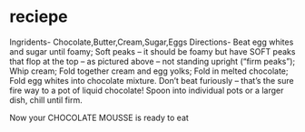 # reciepe
Ingridents-
Chocolate,Butter,Cream,Sugar,Eggs
Directions-
Beat egg whites and sugar until foamy;
Soft peaks – it should be foamy but have SOFT peaks that flop at the top – as pictured above – not standing upright (“firm peaks”);
Whip cream;
Fold together cream and egg yolks;
Fold in melted chocolate;
Fold egg whites into chocolate mixture. Don’t beat furiously – that’s the sure fire way to a pot of liquid chocolate!
Spoon into individual pots or a larger dish, chill until firm.

Now your CHOCOLATE MOUSSE is ready to eat